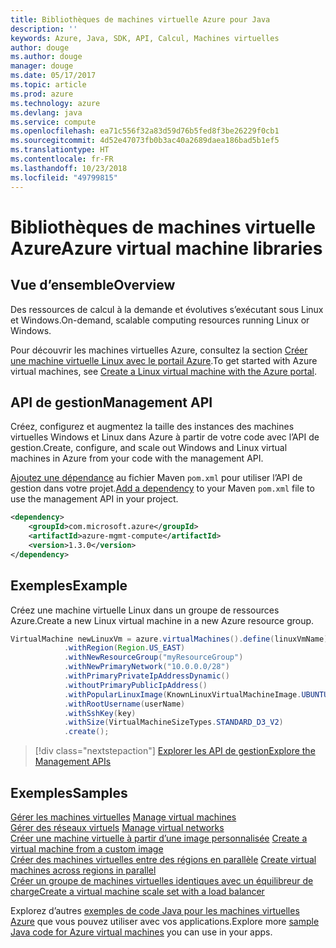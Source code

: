 ```yaml
---
title: Bibliothèques de machines virtuelle Azure pour Java
description: ''
keywords: Azure, Java, SDK, API, Calcul, Machines virtuelles
author: douge
ms.author: douge
manager: douge
ms.date: 05/17/2017
ms.topic: article
ms.prod: azure
ms.technology: azure
ms.devlang: java
ms.service: compute
ms.openlocfilehash: ea71c556f32a83d59d76b5fed8f3be26229f0cb1
ms.sourcegitcommit: 4d52e47073fb0b3ac40a2689daea186bad5b1ef5
ms.translationtype: HT
ms.contentlocale: fr-FR
ms.lasthandoff: 10/23/2018
ms.locfileid: "49799815"
---
```

# <a name="azure-virtual-machine-libraries"></a><span data-ttu-id="a37d9-103">Bibliothèques de machines virtuelle Azure</span><span class="sxs-lookup"><span data-stu-id="a37d9-103">Azure virtual machine libraries</span></span>

## <a name="overview"></a><span data-ttu-id="a37d9-104">Vue d’ensemble</span><span class="sxs-lookup"><span data-stu-id="a37d9-104">Overview</span></span>

<span data-ttu-id="a37d9-105">Des ressources de calcul à la demande et évolutives s’exécutant sous Linux et Windows.</span><span class="sxs-lookup"><span data-stu-id="a37d9-105">On-demand, scalable computing resources running Linux or Windows.</span></span>

<span data-ttu-id="a37d9-106">Pour découvrir les machines virtuelles Azure, consultez la section [Créer une machine virtuelle Linux avec le portail Azure](/azure/virtual-machines/linux/quick-create-portal).</span><span class="sxs-lookup"><span data-stu-id="a37d9-106">To get started with Azure virtual machines, see [Create a Linux virtual machine with the Azure portal](/azure/virtual-machines/linux/quick-create-portal).</span></span>

## <a name="management-api"></a><span data-ttu-id="a37d9-107">API de gestion</span><span class="sxs-lookup"><span data-stu-id="a37d9-107">Management API</span></span>

<span data-ttu-id="a37d9-108">Créez, configurez et augmentez la taille des instances des machines virtuelles Windows et Linux dans Azure à partir de votre code avec l’API de gestion.</span><span class="sxs-lookup"><span data-stu-id="a37d9-108">Create, configure, and scale out Windows and Linux virtual machines in Azure from your code with the management API.</span></span>

<span data-ttu-id="a37d9-109">[Ajoutez une dépendance](https://maven.apache.org/guides/getting-started/index.html#How_do_I_use_external_dependencies) au fichier Maven `pom.xml` pour utiliser l’API de gestion dans votre projet.</span><span class="sxs-lookup"><span data-stu-id="a37d9-109">[Add a dependency](https://maven.apache.org/guides/getting-started/index.html#How_do_I_use_external_dependencies) to your Maven `pom.xml` file to use the management API in your project.</span></span>  

```XML
<dependency>
    <groupId>com.microsoft.azure</groupId>
    <artifactId>azure-mgmt-compute</artifactId>
    <version>1.3.0</version>
</dependency>
```   


## <a name="example"></a><span data-ttu-id="a37d9-110">Exemples</span><span class="sxs-lookup"><span data-stu-id="a37d9-110">Example</span></span>

<span data-ttu-id="a37d9-111">Créez une machine virtuelle Linux dans un groupe de ressources Azure.</span><span class="sxs-lookup"><span data-stu-id="a37d9-111">Create a new Linux virtual machine in a new Azure resource group.</span></span>

```java
VirtualMachine newLinuxVm = azure.virtualMachines().define(linuxVmName)
            .withRegion(Region.US_EAST)
            .withNewResourceGroup("myResourceGroup")
            .withNewPrimaryNetwork("10.0.0.0/28")
            .withPrimaryPrivateIpAddressDynamic()
            .withoutPrimaryPublicIpAddress()
            .withPopularLinuxImage(KnownLinuxVirtualMachineImage.UBUNTU_SERVER_16_04_LTS)
            .withRootUsername(userName)
            .withSshKey(key)
            .withSize(VirtualMachineSizeTypes.STANDARD_D3_V2)
            .create();
```

> [!div class="nextstepaction"]
> [<span data-ttu-id="a37d9-112">Explorer les API de gestion</span><span class="sxs-lookup"><span data-stu-id="a37d9-112">Explore the Management APIs</span></span>](/java/api/overview/azure/virtualmachines/management)


## <a name="samples"></a><span data-ttu-id="a37d9-113">Exemples</span><span class="sxs-lookup"><span data-stu-id="a37d9-113">Samples</span></span>

<span data-ttu-id="a37d9-114">[Gérer les machines virtuelles][1] </span><span class="sxs-lookup"><span data-stu-id="a37d9-114">[Manage virtual machines][1] </span></span>  
<span data-ttu-id="a37d9-115">[Gérer des réseaux virtuels][6] </span><span class="sxs-lookup"><span data-stu-id="a37d9-115">[Manage virtual networks][6] </span></span>  
<span data-ttu-id="a37d9-116">[Créer une machine virtuelle à partir d’une image personnalisée][2] </span><span class="sxs-lookup"><span data-stu-id="a37d9-116">[Create a virtual machine from a custom image][2] </span></span>  
<span data-ttu-id="a37d9-117">[Créer des machines virtuelles entre des régions en parallèle][5]  </span><span class="sxs-lookup"><span data-stu-id="a37d9-117">[Create virtual machines across regions in parallel][5]  </span></span>  
<span data-ttu-id="a37d9-118">[Créer un groupe de machines virtuelles identiques avec un équilibreur de charge][7]</span><span class="sxs-lookup"><span data-stu-id="a37d9-118">[Create a virtual machine scale set with a load balancer][7]</span></span>    

[1]: ../docs-ref-conceptual/java-sdk-manage-virtual-machines.md
[2]: https://azure.microsoft.com/resources/samples/managed-disk-java-create-virtual-machine-using-custom-image/
[5]: ../docs-ref-conceptual/java-sdk-virtual-machines-in-parallel.md
[6]: ../docs-ref-conceptual/java-sdk-manage-virtual-networks.md
[7]: ../docs-ref-conceptual/java-sdk-manage-vm-scalesets.md

<span data-ttu-id="a37d9-119">Explorez d’autres [exemples de code Java pour les machines virtuelles Azure](https://azure.microsoft.com/resources/samples/?platform=java&term=VM) que vous pouvez utiliser avec vos applications.</span><span class="sxs-lookup"><span data-stu-id="a37d9-119">Explore more [sample Java code for Azure virtual machines](https://azure.microsoft.com/resources/samples/?platform=java&term=VM) you can use in your apps.</span></span>